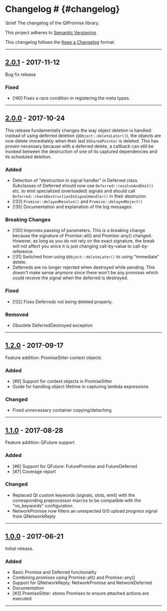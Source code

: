 # Changelog # {#changelog}

\brief The changelog of the QtPromise library.

This project adheres to [Semantic Versioning](http://semver.org/).

This changelog follows the [Keep a Changelog](http://keepachangelog.com) format.


---


## [2.0.1] - 2017-11-12 ##
Bug fix release

### Fixed ###
- [!40] Fixes a race condition in registering the meta types.


---


## [2.0.0] - 2017-10-24 ##
This release fundamentally changes the way object deletion is handled:
instead of using deferred deletion (`QObject::deleteLater()`), the objects are now
delete immediately when their last `QSharedPointer` is deleted.
This has proven necessary because with a deferred delete, a callback can still be invoked between
the destruction of one of its captured dependencies and its scheduled deletion.

### Added ###
- Detection of "destruction in signal handler" in Deferred class.
Subclasses of Deferred should now use `Deferred::resolveAndEmit()` etc. to emit specialized
(overloaded) signals and should call `Deferred::checkDestructionInSignalHandler()` in their destructor.
- [!33] `Promise::delayedResolve()` and `Promise::delayedReject()`
- [!35] Documentation and explanation of the log messages.

### Breaking Changes ###
- [!30] Improves passing of parameters.
This is a breaking change because the signature of Promise::all() and Promise::any() changed.
However, as long as you do not rely on the exact signature, the break will not affect you since it
is just changing call-by-value to call-by-reference.
- [!31] Switched from using `QObject::deleteLater()` to using "immediate" delete.
- Deferreds are no longer rejected when destroyed while pending. This doesn't make sense anymore since
there won't be any promises which could receive the signal when the deferred is destroyed.

### Fixed ###
- [!32] Fixes Deferreds not being deleted properly.

### Removed ###
- Obsolete DeferredDestroyed exception


---


## [1.2.0] - 2017-09-17 ##
Feature addition: PromiseSitter context objects

### Added ###
- [#9] Support for context objects in PromiseSitter
- Guide for handling object lifetime in capturing lambda expressions

### Changed ###
- Fixed unnecessary container copying/detaching


---


## [1.1.0] - 2017-08-28 ##
Feature addition: QFuture support

### Added ###
- [#6] Support for QFuture: FuturePromise and FutureDeferred
- [#7] Coverage report

### Changed ###
- Replaced Qt custom keywords (signals, slots, emit) with the corresponding preprocessor macros
  to be compatible with the "no_keywords" configuration.
- NetworkPromise now filters an unexpected 0/0 upload progress signal from QNetworkReply


---


## [1.0.0] - 2017-06-21 ##
Initial release.

### Added ###
- Basic Promise and Deferred functionality
- Combining promises using Promise::all() and Promise::any()
- Support for QNetworkReply: NetworkPromise and NetworkDeferred
- Documentation
- [#3] PromiseSitter: stores Promises to ensure attached actions are executed


---


[1.0.0]: https://gitlab.com/julrich/QtPromise/tags/1.0.0
[1.1.0]: https://gitlab.com/julrich/QtPromise/tags/1.1.0
[1.2.0]: https://gitlab.com/julrich/QtPromise/tags/1.2.0
[2.0.0]: https://gitlab.com/julrich/QtPromise/tags/2.0.0
[2.0.1]: https://gitlab.com/julrich/QtPromise/tags/2.0.1
